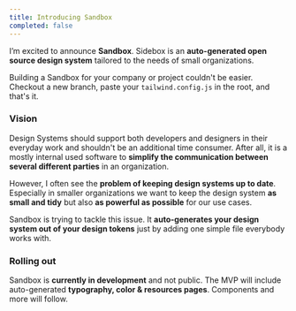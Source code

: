 ```yaml
---
title: Introducing Sandbox
completed: false
---
```


I’m excited to announce **Sandbox**. Sidebox is an **auto-generated open source design system** tailored to the needs of small organizations.

<blog-image :src="'projects/sandbox/app.jpg'" :has-border="true"></blog-image>

Building a Sandbox for your company or project couldn't be easier. Checkout a new branch, paste your `tailwind.config.js` in the root, and that's it.

### Vision

Design Systems should support both developers and designers in their everyday work and shouldn't be an additional time consumer. After all, it is a mostly internal used software to **simplify the communication between several different parties** in an organization.

However, I often see the **problem of keeping design systems up to date**. Especially in smaller organizations we want to keep the design system **as small and tidy** but also **as powerful as possible** for our use cases.

Sandbox is trying to tackle this issue. It **auto-generates your design system out of your design tokens** just by adding one simple file everybody works with.

### Rolling out

Sandbox is **currently in development** and not public. The MVP will include auto-generated **typography, color & resources pages**. Components and more will follow.
